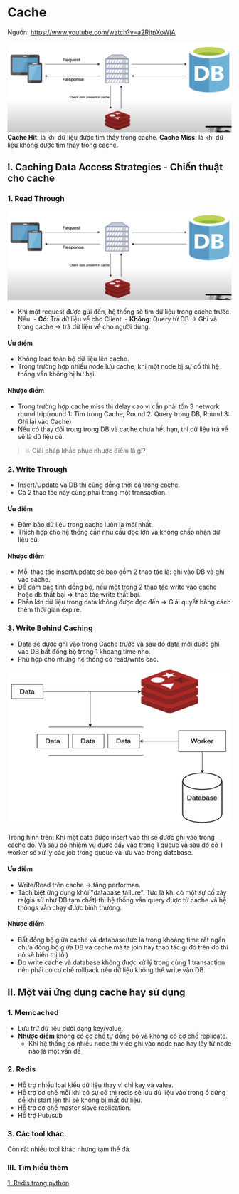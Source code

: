 # Cache

Nguồn: https://www.youtube.com/watch?v=a2RjtpXoWjA

![Cache](/Images/1-cache.png)
**Cache Hit**: là khi dữ liệu được tìm thấy trong cache.
**Cache Miss**: là khi dữ liệu không được tìm thấy trong cache.

## I. Caching Data Access Strategies - Chiến thuật cho cache
### 1. Read Through 
![Cache](/Images/1-cache.png)
- Khi một request được gửi đến, hệ thống sẽ tìm dữ liệu trong cache trước. 
    Nếu: 
        - **Có**: Trả dữ liệu về cho Client.
        - **Không**: Query từ DB -> Ghi và trong cache -> trả dữ liệu về cho người dùng.
#### Ưu điểm
- Không load toàn bộ dữ liệu lên cache.
- Trong trường hợp nhiều node lưu cache, khi một node bị sự cố thì hệ thống vẫn không bị hư hại.

#### Nhược điểm
- Trong trường hợp cache miss thì delay cao vì cần phải tốn 3 network round trip(round 1: Tìm trong Cache, Round 2: Query trong DB, Round 3: Ghi lại vào Cache)
- Nếu có thay đổi trong trong DB và cache chưa hết hạn, thì dữ liệu trả về sẽ là dữ liệu cũ. 

> :boom:  Giải pháp khắc phục nhược điểm là gì?

### 2. Write Through
- Insert/Update và DB thì cũng đồng thời cả trong cache.
- Cả 2 thao tác này cùng phải trong một transaction. 

#### Ưu điểm
- Đảm bảo dữ liệu trong cache luôn là mới nhất. 
- Thích hợp cho hệ thống cần nhu cầu đọc lớn và không chấp nhận dữ liệu cũ. 

#### Nhược điểm
- Mỗi thao tác insert/update sẽ bao gồm 2 thao tác là: ghi vào DB và ghi vào cache.
- Để đảm bảo tính đồng bộ, nếu một trong 2 thao tác write vào cache hoặc db thất bại => thao tác write thất bại.
- Phần lớn dữ liệu trong data không được đọc đến => Giải quyết bằng cách thêm thời gian expire. 

### 3. Write Behind Caching
- Data sẽ được ghi vào trong Cache trước và sau đó data mới được ghi vào DB bất đồng bộ trong 1 khoảng time nhỏ. 
- Phù hợp cho những hệ thống có read/write cao.

![Write Behind Caching](/Images/2-write-behind-caching.png)

Trong hình trên: Khi một data được insert vào thì sẽ được ghi vào trong cache đó. Và sau đó nhiệm vụ được đẩy vào trong 1 queue và sau đó có 1 worker sẽ xử lý các job trong queue và lưu vào trong database.

#### Ưu điểm
- Write/Read trên cache -> tăng performan.
- Tách biệt ứng dụng khỏi "database failure". Tức là khi có một sự cố xảy ra(giả sử như DB tạm chết) thì hệ thống vẫn query được từ cache và hệ thôngs vẫn chạy được bình thường.

#### Nhược điểm
- Bất đồng bộ giữa cache và database(tức là trong khoảng time rất ngắn chưa đồng bộ giữa DB và cache mà ta join hay thao tác gì đó trên db thì nó sẽ hiển thị lỗi)
- Do write cache và database không được xử lý trong cùng 1 transaction nên phải có cơ chế rollback nếu dữ liệu không thể write vào DB. 

## II. Một vài ứng dụng cache hay sử dụng
### 1. Memcached 
- Lưu trữ dữ liệu dưới dạng key/value.
- **Nhược điểm** không có cơ chế tự đồng bộ và không có cơ chế replicate.
    - Khi hệ thống có nhiều node thì việc ghi vào node nào hay lấy từ node nào là một vấn đề 

### 2. Redis
- Hỗ trợ nhiều loại kiểu dữ liệu thay vì chỉ key và value.
- Hỗ trợ cơ chế mỗi khi có sự cố thì redis sẽ lưu dữ liệu vào trong ổ cứng để khi start lên thì sẽ không bị mất dữ liệu.
- Hỗ trợ cơ chế master slave replication.
- Hỗ trợ Pub/sub

### 3. Các tool khác. 
Còn rất nhiều tool khác nhưng tạm thế đã.

### III. Tìm hiểu thêm
[1. Redis trong python](/Redis/README.md)